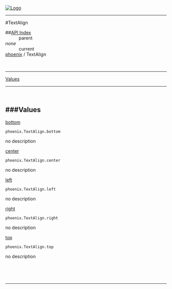 
[![Logo](../../images/logo.png)](../../index.html)

---

#TextAlign


##[API Index](../../api/index.html#phoenix)   
&emsp;&emsp;&emsp;parent    
_none_   
&emsp;&emsp;&emsp;current    
[phoenix](./) / TextAlign

<br/>

---


[Values](#Values)   


---

&nbsp;   

<a class="lift" name="Values" ></a>
###Values   
---
<a class="lift" name="bottom" href="#bottom">bottom</a>



`phoenix.TextAlign.bottom`

<span class="small_desc_flat"> no description </span>   

<a class="lift" name="center" href="#center">center</a>



`phoenix.TextAlign.center`

<span class="small_desc_flat"> no description </span>   

<a class="lift" name="left" href="#left">left</a>



`phoenix.TextAlign.left`

<span class="small_desc_flat"> no description </span>   

<a class="lift" name="right" href="#right">right</a>



`phoenix.TextAlign.right`

<span class="small_desc_flat"> no description </span>   

<a class="lift" name="top" href="#top">top</a>



`phoenix.TextAlign.top`

<span class="small_desc_flat"> no description </span>   

&nbsp;   



&nbsp;
&nbsp;
&nbsp;

---  


&nbsp;   
&nbsp;   